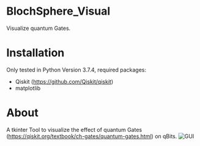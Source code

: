  # BlochSphere_Visual
Visualize quantum Gates.

# Installation
Only tested in Python Version 3.7.4, required packages:
* Qiskit (https://github.com/Qiskit/qiskit)
* matplotlib

# About
A tkinter Tool to visualize the effect of quantum Gates (https://qiskit.org/textbook/ch-gates/quantum-gates.html) on qBits.
![GUI](https://www.dropbox.com/s/f76krv70r14m0r1/Imag.PNG?dl=0)
